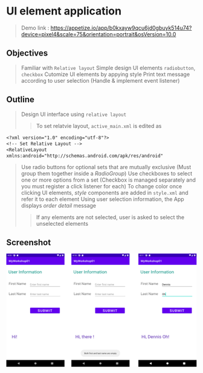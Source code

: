 # UI element application
> Demo link : https://appetize.io/app/b0kxayw9qcu6jd0gbuyk514u74?device=pixel4&scale=75&orientation=portrait&osVersion=10.0

## Objectives
> Familiar with `Relative layout` 
> Simple design UI elements `radiobutton`, `checkbox`
> Cutomize UI elements by appying style
> Print text message according to user selection (Handle & implement event listener)

## Outline
> Design UI interface using `relative layout`
>> To set relatvie layout, `active_main.xml` is edited as
```
<?xml version="1.0" encoding="utf-8"?>
<!-- Set Relative Layout -->
<RelativeLayout xmlns:android="http://schemas.android.com/apk/res/android"
```

> Use radio buttons for optional sets that are mutually exclusive (Must group them together inside a *RadioGroup*)
> Use checkboxes to select one or more options from a set (Checkbox is managed separately and you must register a click listener for each)
> To change color once clicking UI elements, *style* components are added in `style.xml` and refer it to each element
> Using user selection information, the App displays *order detail* message
>> If any elements are not selected, user is asked to select the unselected elements

## Screenshot
<img src="https://github.com/chanlenium/Android-Mobile-App/blob/main/02_Views%20and%20Activities/MyWorkshop01/screenshot.png" width="600" height="300" />


 
